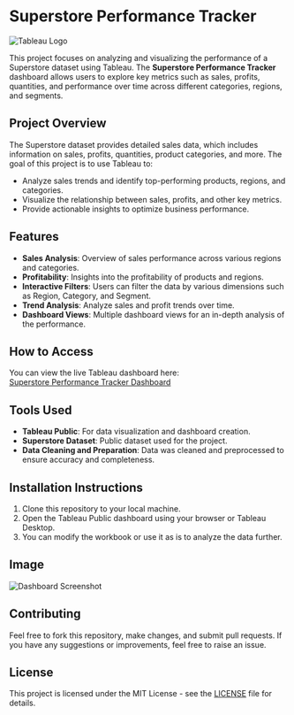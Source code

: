 # Superstore Performance Tracker

![Tableau Logo](https://imgs.search.brave.com/BydTAqEcHjf6edamumZ17YUqQcnem4sz13dFbsA1wJw/rs:fit:860:0:0:0/g:ce/aHR0cHM6Ly9sb2dv/d2lrLmNvbS9jb250/ZW50L3VwbG9hZHMv/aW1hZ2VzL3RhYmxl/YXUyNjY2LmxvZ293/aWsuY29tLndlYnA)

This project focuses on analyzing and visualizing the performance of a Superstore dataset using Tableau. The **Superstore Performance Tracker** dashboard allows users to explore key metrics such as sales, profits, quantities, and performance over time across different categories, regions, and segments.

## Project Overview

The Superstore dataset provides detailed sales data, which includes information on sales, profits, quantities, product categories, and more. The goal of this project is to use Tableau to:

- Analyze sales trends and identify top-performing products, regions, and categories.
- Visualize the relationship between sales, profits, and other key metrics.
- Provide actionable insights to optimize business performance.

## Features

- **Sales Analysis**: Overview of sales performance across various regions and categories.
- **Profitability**: Insights into the profitability of products and regions.
- **Interactive Filters**: Users can filter the data by various dimensions such as Region, Category, and Segment.
- **Trend Analysis**: Analyze sales and profit trends over time.
- **Dashboard Views**: Multiple dashboard views for an in-depth analysis of the performance.

## How to Access

You can view the live Tableau dashboard here:  
[Superstore Performance Tracker Dashboard](https://public.tableau.com/app/profile/amirhosein.shoajei/viz/SuperstorePerformanceTracker_17404824498300/Dashboard1)

## Tools Used

- **Tableau Public**: For data visualization and dashboard creation.
- **Superstore Dataset**: Public dataset used for the project.
- **Data Cleaning and Preparation**: Data was cleaned and preprocessed to ensure accuracy and completeness.

## Installation Instructions

1. Clone this repository to your local machine.
2. Open the Tableau Public dashboard using your browser or Tableau Desktop.
3. You can modify the workbook or use it as is to analyze the data further.

## Image

![Dashboard Screenshot](https://public.tableau.com/static/images/Su/SuperstorePerformanceTracker_17404824498300/Dashboard1/4_3.png)

## Contributing

Feel free to fork this repository, make changes, and submit pull requests. If you have any suggestions or improvements, feel free to raise an issue.

## License

This project is licensed under the MIT License - see the [LICENSE](LICENSE) file for details.

